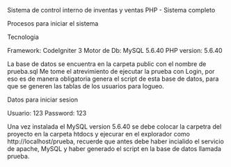 Sistema de control interno de inventas y ventas
PHP - Sistema completo


Procesos para iniciar el sistema


Tecnologia

Framework: CodeIgniter 3
Motor de Db: MySQL 5.6.40
PHP version: 5.6.40

La base de datos se encuentra en la carpeta public con el nombre de prueba.sql
Me tome el atrevimiento de ejecutar la prueba con Login, por eso es de manera obligatoria genera el script de esta base de datos, para que se generen las tablas de los usuarios para logueo.

Datos para iniciar sesion

Usuario: 123
Password: 123

Una vez instalada el MySQL version 5.6.40 se debe colocar la carpetra del proyecto en la carpeta htdocs y ejecurar en el explorador como http://localhost/prueba, recuerde que antes debe haber incialido el servicio de apache, MySQL y haber generado el script en la base de datos llamada prueba.



